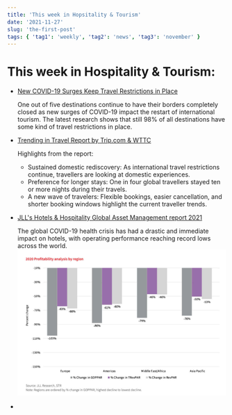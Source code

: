 ```yaml
---
title: 'This week in Hopsitality & Tourism'
date: '2021-11-27'
slug: 'the-first-post'
tags: { 'tag1': 'weekly', 'tag2': 'news', 'tag3': 'november' }
---
```


# This week in Hospitality & Tourism:

- [New COVID-19 Surges Keep Travel Restrictions in Place](https://www.hospitalitynet.org/news/4107758.html)

  One out of five destinations continue to have their borders completely closed as new surges of COVID-19 impact the restart of international tourism. The latest research shows that still 98% of all destinations have some kind of travel restrictions in place.

- [Trending in Travel Report by Trip.com & WTTC](https://www.hospitalitynet.org/news/4107747.html)

  Highlights from the report:

  - Sustained domestic rediscovery: As international travel restrictions continue, travellers are looking at domestic experiences.
  - Preference for longer stays: One in four global travellers stayed ten or more nights during their travels.
  - A new wave of travelers: Flexible bookings, easier cancellation, and shorter booking windows highlight the current traveller trends.

- [JLL's Hotels & Hospitality Global Asset Management report 2021](https://www.hospitalitynet.org/news/4107753.html)

  The global COVID-19 health crisis has had a drastic and immediate impact on hotels, with operating performance reaching record lows across the world.
  ![JLL GOPPAR Data Chart](./week-47-2021-jll-profitability-data.jpg)

-
